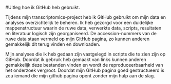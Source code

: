 #Uitleg hoe ik GitHub heb gebruikt.

Tijdens mijn transcriptomics-project heb ik GitHub gebruikt om mijn data en analyses overzichtelijk te beheren. 
Ik heb gezorgd voor een duidelijke mappenstructuur waarin de ruwe data, verwerkte data, scripts, resultaten en literatuur logisch zijn georganiseerd. 
De accession-nummers van de ruwe data staan vermeld op mijn GitHub pagina, zo kunnen anderen gemakkelijk dit terug vinden en downloaden.

Mijn analyses die ik heb gedaan zijn vastgelegd in scripts die te zien zijn op GitHub. 
Doordat ik gebruik heb gemaakt van links kunnen anderen gemakkelijk deze bestanden vinden en wordt de reproduceerbaarheid van het onderzoek vergroot. 
Doordat mijn GitHub pagina goed gestructueerd is zou iemand die mijn github pagina opent zonder mijn hulp aan de slag.  
